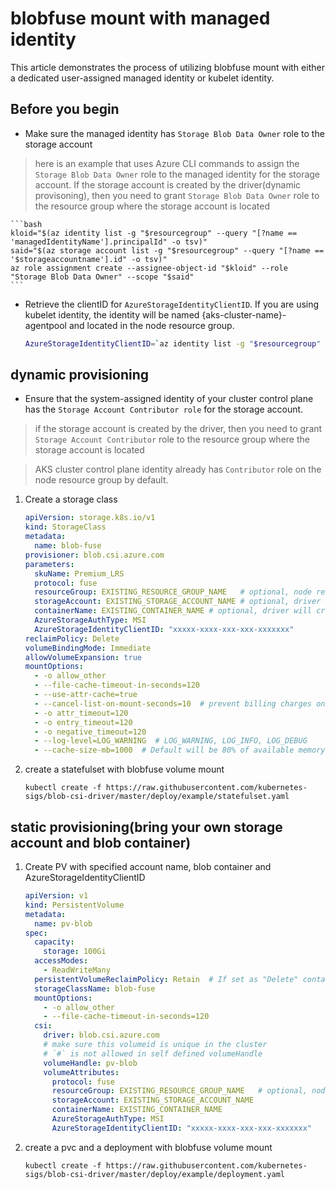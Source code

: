 # blobfuse mount with managed identity

This article demonstrates the process of utilizing blobfuse mount with either a dedicated user-assigned managed identity or kubelet identity.

## Before you begin
 - Make sure the managed identity has `Storage Blob Data Owner` role to the storage account
 > here is an example that uses Azure CLI commands to assign the `Storage Blob Data Owner` role to the managed identity for the storage account. If the storage account is created by the driver(dynamic provisoning), then you need to grant `Storage Blob Data Owner` role to the resource group where the storage account is located

    ```bash
    kloid="$(az identity list -g "$resourcegroup" --query "[?name == 'managedIdentityName'].principalId" -o tsv)"
    said="$(az storage account list -g "$resourcegroup" --query "[?name == '$storageaccountname'].id" -o tsv)"
    az role assignment create --assignee-object-id "$kloid" --role "Storage Blob Data Owner" --scope "$said"
    ```


 - Retrieve the clientID for `AzureStorageIdentityClientID`. If you are using kubelet identity, the identity will be named {aks-cluster-name}-agentpool and located in the node resource group.
    ```bash
    AzureStorageIdentityClientID=`az identity list -g "$resourcegroup" --query "[?name == '$identityname'].clientId" -o tsv`
    ```
    
## dynamic provisioning
- Ensure that the system-assigned identity of your cluster control plane has the `Storage Account Contributor role` for the storage account.
 > if the storage account is created by the driver, then you need to grant `Storage Account Contributor` role to the resource group where the storage account is located

 > AKS cluster control plane identity already has `Contributor` role on the node resource group by default.

1. Create a storage class
    ```yml
    apiVersion: storage.k8s.io/v1
    kind: StorageClass
    metadata:
      name: blob-fuse
    provisioner: blob.csi.azure.com
    parameters:
      skuName: Premium_LRS 
      protocol: fuse
      resourceGroup: EXISTING_RESOURCE_GROUP_NAME   # optional, node resource group if it's not provided
      storageAccount: EXISTING_STORAGE_ACCOUNT_NAME # optional, driver will create a new account if it's not provided
      containerName: EXISTING_CONTAINER_NAME # optional, driver will create a new container if it's not provided
      AzureStorageAuthType: MSI
      AzureStorageIdentityClientID: "xxxxx-xxxx-xxx-xxx-xxxxxxx"
    reclaimPolicy: Delete
    volumeBindingMode: Immediate
    allowVolumeExpansion: true
    mountOptions:
      - -o allow_other
      - --file-cache-timeout-in-seconds=120
      - --use-attr-cache=true
      - --cancel-list-on-mount-seconds=10  # prevent billing charges on mounting
      - -o attr_timeout=120
      - -o entry_timeout=120
      - -o negative_timeout=120
      - --log-level=LOG_WARNING  # LOG_WARNING, LOG_INFO, LOG_DEBUG
      - --cache-size-mb=1000  # Default will be 80% of available memory, eviction will happen beyond that.
    ```

1. create a statefulset with blobfuse volume mount
      ```console
      kubectl create -f https://raw.githubusercontent.com/kubernetes-sigs/blob-csi-driver/master/deploy/example/statefulset.yaml
      ```

## static provisioning(bring your own storage account and blob container)
1. Create PV with specified account name, blob container and AzureStorageIdentityClientID
    ```yml
    apiVersion: v1
    kind: PersistentVolume
    metadata:
      name: pv-blob
    spec:
      capacity:
        storage: 100Gi
      accessModes:
        - ReadWriteMany
      persistentVolumeReclaimPolicy: Retain  # If set as "Delete" container would be removed after pvc deletion
      storageClassName: blob-fuse
      mountOptions:
        - -o allow_other
        - --file-cache-timeout-in-seconds=120
      csi:
        driver: blob.csi.azure.com
        # make sure this volumeid is unique in the cluster
        # `#` is not allowed in self defined volumeHandle
        volumeHandle: pv-blob
        volumeAttributes:
          protocol: fuse
          resourceGroup: EXISTING_RESOURCE_GROUP_NAME   # optional, node resource group if it's not provided
          storageAccount: EXISTING_STORAGE_ACCOUNT_NAME
          containerName: EXISTING_CONTAINER_NAME
          AzureStorageAuthType: MSI
          AzureStorageIdentityClientID: "xxxxx-xxxx-xxx-xxx-xxxxxxx"
    ```

1. create a pvc and a deployment with blobfuse volume mount
    ```console
    kubectl create -f https://raw.githubusercontent.com/kubernetes-sigs/blob-csi-driver/master/deploy/example/deployment.yaml
    ```
